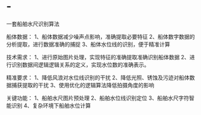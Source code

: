 # -
一套船舶水尺识别算法

船体数据：
1、船体数据减少噪声点影响，准确提取必要特征
2、船体数字数据的分析提取，进行数据准确的捕捉
3、船体水位线的识别，便于精准计算

技术需求：
1、进行原始图片处理，实现特征的准确提取准确识别船体数据
2、进行识别数据间逻辑逻辑关系的定义，实现水位数的准确表示。

精准要求：
1、降低风浪对水位线识别的干扰
2、降低光照、锈蚀及污迹对船体数据捕获提取的干扰
3、使用优化的逻辑算法降低拍摄角度的影响


关键功能：
1、船舶水尺图片预处理
2、船舶水位线识别定位
3、船舶水尺字符智能识别
4、复杂环境下船舶水位计算
